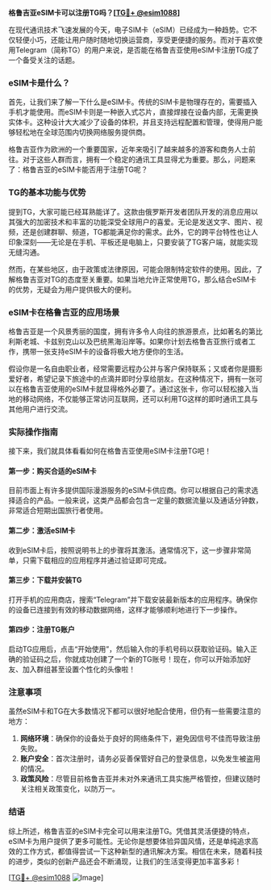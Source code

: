 **格鲁吉亚eSIM卡可以注册TG吗？[[TG💪+ @esim1088](https://t.me/s/esim1088)]**

在现代通讯技术飞速发展的今天，电子SIM卡（eSIM）已经成为一种趋势。它不仅轻便小巧，还能让用户随时随地切换运营商，享受更便捷的服务。而对于喜欢使用Telegram（简称TG）的用户来说，是否能在格鲁吉亚使用eSIM卡注册TG成了一个备受关注的话题。

### eSIM卡是什么？

首先，让我们来了解一下什么是eSIM卡。传统的SIM卡是物理存在的，需要插入手机才能使用。而eSIM卡则是一种嵌入式芯片，直接焊接在设备内部，无需更换实体卡。这种设计大大减少了设备的体积，并且支持远程配置和管理，使得用户能够轻松地在全球范围内切换网络服务提供商。

格鲁吉亚作为欧洲的一个重要国家，近年来吸引了越来越多的游客和商务人士前往。对于这些人群而言，拥有一个稳定的通讯工具显得尤为重要。那么，问题来了：格鲁吉亚的eSIM卡能否用于注册TG呢？

### TG的基本功能与优势

提到TG，大家可能已经耳熟能详了。这款由俄罗斯开发者团队开发的消息应用以其强大的加密技术和丰富的功能深受全球用户的喜爱。无论是发送文字、图片、视频，还是创建群聊、频道，TG都能满足你的需求。此外，它的跨平台特性也让人印象深刻——无论是在手机、平板还是电脑上，只要安装了TG客户端，就能实现无缝沟通。

然而，在某些地区，由于政策或法律原因，可能会限制特定软件的使用。因此，了解格鲁吉亚对TG的态度至关重要。如果当地允许正常使用TG，那么结合eSIM卡的优势，无疑会为用户提供极大的便利。

### eSIM卡在格鲁吉亚的应用场景

格鲁吉亚是一个风景秀丽的国度，拥有许多令人向往的旅游景点，比如著名的第比利斯老城、卡兹别克山以及巴统黑海沿岸等。如果你计划去格鲁吉亚旅行或者工作，携带一张支持eSIM卡的设备将极大地方便你的生活。

假设你是一名自由职业者，经常需要远程办公并与客户保持联系；又或者你是摄影爱好者，希望记录下旅途中的点滴并即时分享给朋友。在这种情况下，拥有一张可以在格鲁吉亚使用的eSIM卡就显得格外必要了。通过这张卡，你可以轻松接入当地的移动网络，不仅能够正常访问互联网，还可以利用TG这样的即时通讯工具与其他用户进行交流。

### 实际操作指南

接下来，我们就具体看看如何在格鲁吉亚使用eSIM卡注册TG吧！

#### 第一步：购买合适的eSIM卡
目前市面上有许多提供国际漫游服务的eSIM卡供应商。你可以根据自己的需求选择适合的产品。一般来说，这类产品都会包含一定量的数据流量以及通话分钟数，非常适合短期出国旅行者使用。

#### 第二步：激活eSIM卡
收到eSIM卡后，按照说明书上的步骤将其激活。通常情况下，这一步骤非常简单，只需下载相应的应用程序并通过验证即可完成。

#### 第三步：下载并安装TG
打开手机的应用商店，搜索“Telegram”并下载安装最新版本的应用程序。确保你的设备已连接到有效的移动数据网络，这样才能够顺利地进行下一步操作。

#### 第四步：注册TG账户
启动TG应用后，点击“开始使用”，然后输入你的手机号码以获取验证码。输入正确的验证码之后，你就成功创建了一个新的TG账号！现在，你可以开始添加好友、加入群组甚至设置个性化的头像啦！

### 注意事项

虽然eSIM卡和TG在大多数情况下都可以很好地配合使用，但仍有一些需要注意的地方：

1. **网络环境**：确保你的设备处于良好的网络条件下，避免因信号不佳而导致注册失败。
2. **账户安全**：首次注册时，请务必妥善保管好自己的登录信息，以免发生被盗用的情况。
3. **政策风险**：尽管目前格鲁吉亚并未对外来通讯工具实施严格管控，但建议随时关注相关政策变化，以防万一。

### 结语

综上所述，格鲁吉亚的eSIM卡完全可以用来注册TG。凭借其灵活便捷的特点，eSIM卡为用户提供了更多可能性。无论你是想要体验异国风情，还是单纯追求高效的工作方式，都值得尝试一下这种新型的通讯解决方案。相信在未来，随着科技的进步，类似的创新产品还会不断涌现，让我们的生活变得更加丰富多彩！

[[TG💪+ @esim1088](https://t.me/s/esim1088) ![Image](https://i.postimg.cc/4NQfJmqS/Snipaste-2025-05-13-00-14-12.png)]
